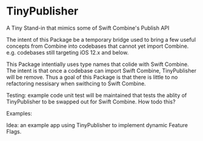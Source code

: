# TinyPublisher
A Tiny Stand-in that mimics some of Swift Combine's Publish API

The intent of this Package be a temporary bridge used to bring a few useful concepts from Combine into codebases that cannot yet import Combine.
e.g. codebases still targeting iOS 12.x and below.

This Package intentially uses type names that colide with Swift Combine. The intent is that once a codebase can import Swift Combine, TinyPublisher will be remove.
Thus a goal of this Package is that there is little to no refactoring nessisary when swithcing to Swift Combine.

Testing: example code unit test will be maintained that tests the ablity of TinyPublisher to be swapped out for Swift Combine. How todo this?

Examples: 

Idea: an example app using TinyPublisher to implement dynamic Feature Flags.

